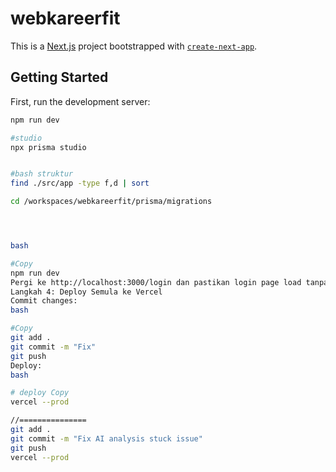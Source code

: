 # webkareerfit

This is a [Next.js](https://nextjs.org) project bootstrapped with [`create-next-app`](https://nextjs.org/docs/app/api-reference/cli/create-next-app).

## Getting Started

First, run the development server:

```bash
npm run dev

#studio
npx prisma studio


#bash struktur
find ./src/app -type f,d | sort

cd /workspaces/webkareerfit/prisma/migrations




bash

#Copy
npm run dev
Pergi ke http://localhost:3000/login dan pastikan login page load tanpa error.
Langkah 4: Deploy Semula ke Vercel
Commit changes:
bash

#Copy
git add .
git commit -m "Fix"
git push
Deploy:
bash

# deploy Copy
vercel --prod

//===============
git add .
git commit -m "Fix AI analysis stuck issue"
git push
vercel --prod